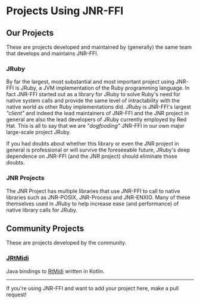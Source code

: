 # Projects Using JNR-FFI

## Our Projects

These are projects developed and maintained by (generally) the same team that develops and maintains JNR-FFI.

### JRuby

By far the largest, most substantial and most important project using JNR-FFI is JRuby, a JVM implementation of the Ruby
programming language. In fact JNR-FFI started out as a library for JRuby to solve Ruby's need for native system calls
and provide the same level of intractability with the native world as other Ruby implementations did. JRuby is JNR-FFI's
largest *"client"* and indeed the lead maintainers of JNR-FFI and the JNR project in general are also the lead
developers of JRuby currently employed by Red Hat. This is all to say that we are *"dogfooding"* JNR-FFI in our own
major large-scale project JRuby.

If you had doubts about whether this library or even the JNR project in general is professional or will survive the
foreseeable future, JRuby's deep dependence on JNR-FFI (and the JNR project) should eliminate those doubts.

### JNR Projects

The JNR Project has multiple libraries that use JNR-FFI to call to native libraries such as JNR-POSIX, JNR-Process and
JNR-ENXIO. Many of these themselves used in JRuby to help increase ease (and performance) of native library calls for
JRuby.

## Community Projects

These are projects developed by the community.

### [JRtMidi](https://github.com/basshelal/JRtMidi)

Java bindings to [RtMidi](https://github.com/thestk/rtmidi) written in Kotlin.

--------------------------------------------------

If you're using JNR-FFI and want to add your project here, make a pull request!